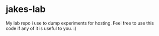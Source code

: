 # jakes-lab
My lab repo i use to dump experiments for hosting. Feel free to use this code if any of it is useful to you. :) 
